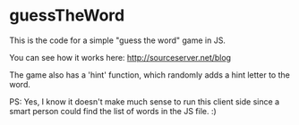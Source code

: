 # guessTheWord

This is the code for a simple "guess the word" game in JS.

You can see how it works here: http://sourceserver.net/blog

The game also has a 'hint' function, which randomly adds a hint letter to the word.

PS: Yes, I know it doesn't make much sense to run this client side since a smart person could find the list of words in the JS file. :)

